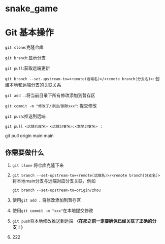# snake_game

# Git 基本操作

`git clone`:克隆仓库

`git branch`:显示分支

`git pull`:获取远端更新

`git branch --set-upstream-to=<remote(远端名)>/<remote branch(分支名)>`: 创建本地和远端分支的关联关系

`git add .`:将当前目录下所有修改添加到暂存区

`git commit -m "修改了/添加/删除xxx"`: 提交修改

`git push`:推送到远端

`git pull <远端仓库名> <远端分支名>:<本地分支名> ` :

git pull origin main:main

## 你需要做什么

1. `git clone` 将仓库克隆下来

2. `git branch --set-upstream-to=<remote(远端名)>/<remote branch(分支名)>` 将本地main分支与远端对应分支关联，例如

   ```
   git branch --set-upstream-to=origin/zhou
   ```

3. 使用`git add .` 将修改添加到暂存区

4. 使用`git commit -m "xxx"`在本地提交修改

5. `git push`将本地修改推送到远端 **（在那之前一定要确保已经关联了正确的分支！)**

6. 222